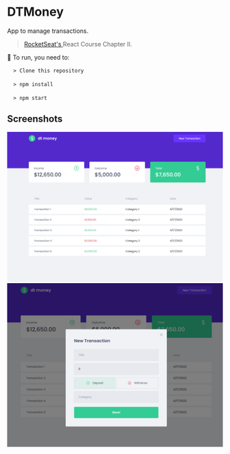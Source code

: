 # DTMoney
App to manage transactions.

> <a href="https://rocketseat.com.br/"> RocketSeat's </a> React Course Chapter II.

  
🚀 To run, you need to:
```
  > Clone this repository
  
  > npm install
  
  > npm start
```

## Screenshots
<img src="/screenshots/example-main.png" alt="app screenshot">
<img src="/screenshots/example-modal.png" alt="app screenshot">
